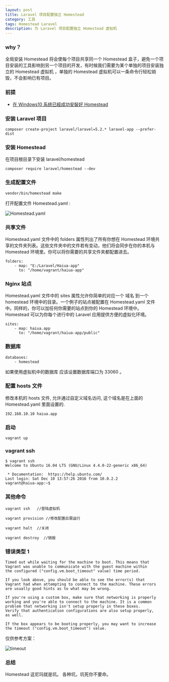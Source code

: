 ```yaml
---
layout: post
title: Laravel 项目配置独立 Homestead
category: 工具
tags: Homestead Laravel
description: 为 Laravel 项目配置独立 Homestead 虚拟机
---
```


### why？

全局安装 Homestead 将会使每个项目共享同一个 Homestead 盒子，避免一个项目安装的工具影响到另一个项目的开发，有时候我们需要为某个单独的项目安装独立的 Homestead 虚拟机 ，单独的 Homestead 虚拟机可以一条命令行轻松销毁，不会影响已有项目。

### 前提

- [在 Windows10 系统已經成功安裝好 Homestead](http://laravelacademy.org/post/2749.html)

### 安装 Laravel 项目

```
composer create-project laravel/laravel=5.2.* laravel-app --prefer-dist
```

### 安装 Homestead

在项目根目录下安装 laravel/homestead 

```
composer require laravel/homestead --dev
```
### 生成配置文件

```
vendor/bin/homestead make
``` 
打开配置文件 Homestead.yaml :

![Homestead.yaml](http://og6e4y8ws.bkt.clouddn.com/homestead.yaml.png)

### 共享文件

Homestead.yaml 文件中的 folders 属性列出了所有你想在 Homestead 环境共享的文件夹列表。这些文件夹中的文件若有变动，他们将会同步在你的本机与 Homestead 环境里。你可以将你需要的共享文件夹都配置进去。

```
folders:
    - map: "E:/Laravel/Haiua-app"
      to: "/home/vagrant/haiua-app"
```

### Nginx 站点

Homestead.yaml 文件中的 sites 属性允许你简单的对应一个 域名 到一个 homestead 环境中的目录。一个例子的站点被配置在 Homestead.yaml 文件中。同样的，你可以加任何你需要的站点到你的 Homestead 环境中。Homestead 可以为你每个进行中的 Laravel 应用提供方便的虚拟化环境。


```
sites:
    - map: haiua.app
      to: "/home/vagrant/haiua-app/public"
```
### 数据库

```
databases:
    - homestead
```
如果使用虚拟机中的数据库 应该设置数据库端口为 33060 。

### 配置 hosts 文件

修改本机的 hosts 文件, 允许通过自定义域名访问, 这个域名是在上面的 Homestead.yaml 里面设置的.

```
192.168.10.10 haiua.app
```

### 启动

```
vagrant up
```


### vagrant ssh

```
$ vagrant ssh
Welcome to Ubuntu 16.04 LTS (GNU/Linux 4.4.0-22-generic x86_64)

 * Documentation:  https://help.ubuntu.com/
Last login: Sat Dec 10 13:57:26 2016 from 10.0.2.2
vagrant@haiua-app:~$ 

```
### 其他命令

```
vagrant ssh   //登陆虚拟机

vagrant provision //修改配置后需运行

vagrant halt  //关闭

vagrant destroy  //销毁
```



### 错误类型 1

```
Timed out while waiting for the machine to boot. This means that
Vagrant was unable to communicate with the guest machine within
the configured ("config.vm.boot_timeout" value) time period.

If you look above, you should be able to see the error(s) that
Vagrant had when attempting to connect to the machine. These errors
are usually good hints as to what may be wrong.

If you're using a custom box, make sure that networking is properly
working and you're able to connect to the machine. It is a common
problem that networking isn't setup properly in these boxes.
Verify that authentication configurations are also setup properly,
as well.

If the box appears to be booting properly, you may want to increase
the timeout ("config.vm.boot_timeout") value.

```

仅供参考方案：

![timeout](http://og6e4y8ws.bkt.clouddn.com/homestead.timeout.png)

### 总结

Homestead 这尼玛就是坑。 各种坑，坑死你不要命。

